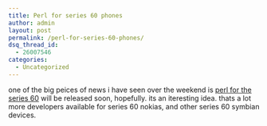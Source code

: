 ```yaml
---
title: Perl for series 60 phones
author: admin
layout: post
permalink: /perl-for-series-60-phones/
dsq_thread_id:
  - 26007546
categories:
  - Uncategorized
---
```

one of the big peices of news i have seen over the weekend is [perl for the series 60][1] will be released soon, hopefully. its an iteresting idea. thats a lot more developers available for series 60 nokias, and other series 60 symbian devices.

 [1]: http://www.russellbeattie.com/notebook/1005780.html